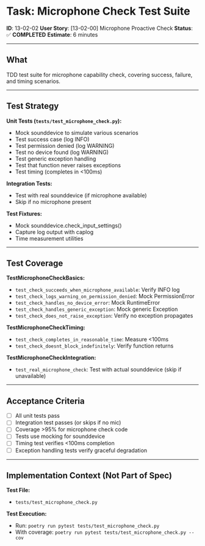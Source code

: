 # Task: Microphone Check Test Suite

**ID**: 13-02-02
**User Story**: [13-02-00] Microphone Proactive Check
**Status**: ✅ **COMPLETED**
**Estimate**: 6 minutes

---

## What

TDD test suite for microphone capability check, covering success, failure, and timing scenarios.

---

## Test Strategy

**Unit Tests (`tests/test_microphone_check.py`):**
- Mock sounddevice to simulate various scenarios
- Test success case (log INFO)
- Test permission denied (log WARNING)
- Test no device found (log WARNING)
- Test generic exception handling
- Test that function never raises exceptions
- Test timing (completes in <100ms)

**Integration Tests:**
- Test with real sounddevice (if microphone available)
- Skip if no microphone present

**Test Fixtures:**
- Mock sounddevice.check_input_settings()
- Capture log output with caplog
- Time measurement utilities

---

## Test Coverage

**TestMicrophoneCheckBasics:**
- `test_check_succeeds_when_microphone_available`: Verify INFO log
- `test_check_logs_warning_on_permission_denied`: Mock PermissionError
- `test_check_handles_no_device_error`: Mock RuntimeError
- `test_check_handles_generic_exception`: Mock generic Exception
- `test_check_does_not_raise_exception`: Verify no exception propagates

**TestMicrophoneCheckTiming:**
- `test_check_completes_in_reasonable_time`: Measure <100ms
- `test_check_doesnt_block_indefinitely`: Verify function returns

**TestMicrophoneCheckIntegration:**
- `test_real_microphone_check`: Test with actual sounddevice (skip if unavailable)

---

## Acceptance Criteria

- [ ] All unit tests pass
- [ ] Integration test passes (or skips if no mic)
- [ ] Coverage >95% for microphone check code
- [ ] Tests use mocking for sounddevice
- [ ] Timing test verifies <100ms completion
- [ ] Exception handling tests verify graceful degradation

---

## Implementation Context (Not Part of Spec)

**Test File:**
- `tests/test_microphone_check.py`

**Test Execution:**
- Run: `poetry run pytest tests/test_microphone_check.py`
- With coverage: `poetry run pytest tests/test_microphone_check.py --cov`
